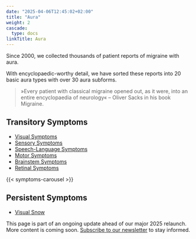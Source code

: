 ```yaml
---
date: "2025-04-06T12:45:02+02:00"
title: "Aura"
weight: 2
cascade:
  type: docs
linkTitle: Aura
---
```





Since 2000, we collected thousands of patient reports of migraine with aura.

With encyclopaedic-worthy detail, we have sorted these reports into 20 basic aura types with over 30 aura subforms.

> »Every patient with classical migraine opened out, as it were, into an entire encyclopaedia of neurology«
    – Oliver Sacks in his book Migraine.


## Transitory Symptoms

- [Visual Symptoms](visual)
- [Sensory Symptoms](sensory)
- [Speech-Language Symptoms](speech-language)
- [Motor Symptoms](motor)
- [Brainstem Symptoms](brainstem)
- [Retinal Symptoms](retinal)

{{< symptoms-carousel >}}


## Persistent Symptoms

- [Visual Snow](persistent-symptoms)

This page is part of an ongoing update ahead of our major 2025 relaunch.
More content is coming soon. [Subscribe to our newsletter](/contact/#newsletter) to stay informed.


<!-- ---
date: "2025-04-06T12:45:02+02:00"
title: "Transitory and Persitent Symptoms"
weight: 1
linkTitle: Symptoms
sidebar:
  exclude: true
---

Since 2000, we collected thousands of patient reports of migraine with aura.

With encyclopaedic-worthy detail, we have sorted these reports into 20 basic aura types with over 30 aura subforms.

> »Every patient with classical migraine opened out, as it were, into an entire encyclopaedia of neurology«
	    – Oliver Sacks in his book Migraine.

## Transitory Symptoms

### Body Image Disturbances

![](/images/body-size-disturbances-alice-im-wonderland.png)

### Anomic aphasia

"_I KNOW I have some form of aphasia, too, before the onset of the migraine. It's very irritating for people to have to try and complete my sentences for me. Example: 'Erica, could you make sure the milk gets put back into the....the....oh, it's a simple word, you know what I mean....(exasperated sounds)' 'Mom, do you mean 'refrigerator'?' 'YES!, that's the word I was searching for!' 'Daaaaad, mom's acting really weird again!'_"   
(Anne Buede, Newsgroups: alt.support.headaches.migraine, Subject: anyone "manic" before a migraine?, February 17, 1998)

"_I was just reminded by someone who loves me very much: P that it gets even stranger than I just described: Me: 'Honey, could you....um....you know, (here I begin to make lifting motions with my arms), could you do that thing....that movement where you ...do something....to the milk... so that it gets into the refrigerator?' Erica: 'Mom , do you want me to 'pick up' the milk?' Me: 'Yes'! Erica: 'Daaaaad! Are you sure it's safe to let Mom out of the house...?'_"   
(Anne Buede, Newsgroups: alt.support.headaches.migraine, Subject: anyone "manic" before a migraine?, February 17, 1998)



### Fortification

<div style="text-align: center;">
  <figure style="display: inline-block; margin: 0 auto;">
    <img
      src="/images/Roger_Heaton_Migraine_Images_1992Small_en.jpg"
      class="img"
      style="width:350px; height:auto;"
      alt="Entry to Migraine Art Competition" />
    <figcaption style="font-size: 0.8em; margin-top: 0.5em;">
        Entry to art contest Migraine Images, 1992. © 2007 GlaxoSmithKline </figcaption>
  </figure>
</div>



### Visual Illusion


<div style="text-align: center;">
  <figure style="display: inline-block; margin: 0 auto;">
    <img
      src="/images/Glaxo-H03_en.jpg"
      class="img"
      style="width:350px; height:auto;"
      alt="Entry to Migraine Art Competition" />
    <figcaption style="font-size: 0.8em; margin-top: 0.5em;">
        Visual illusion of diplopia. © 2007 GlaxoSmithKline </figcaption>
  </figure>
</div>

In contrast to a visual hallucination which is defined as a visual perception that is not associated with external visual stimuli, a visual illusion is a distortion or modification of a real visual image (Pelak and Liu, 2004). The following webpages will provide examples from the medical literature and from migraine sufferers' self-reports in the internet for various types of visual illusions that may occur as visual migraine aura symptoms.

### Mosaic vision

<div style="display: flex; justify-content: space-between; align-items: flex-start; text-align: center;">
  <figure style="margin: 0; max-width: 48%;">
    <img
      src="/images/mosaic-aura.jpg"
      class="img"
      style="width: 100%; height: auto;"
      alt="Entry to Migraine Art Competition" />
    <figcaption style="font-size: 0.8em; margin-top: 0.5em;">
      clamhead, Migraine, 2007. © 2007 clamhead
    </figcaption>
  </figure>

  <figure style="margin: 0; max-width: 48%;">
    <img
      src="/images/Migraine_Art_Mosaic_Illusion_en.jpeg"
      class="img"
      style="width: 100%; height: auto;"
      alt="Entry to Migraine Art Competition" />
    <figcaption style="font-size: 0.8em; margin-top: 0.5em;">
      Migraine Art: Mosaic illusion. © 2007 Migraine Action Association and Boehringer Ingelheim
    </figcaption>
  </figure>
</div>



## Persitent Symptoms

### Visual Snow


This page is part of an ongoing update ahead of our major 2025 relaunch.
More content is coming soon. [Subscribe to our newsletter](/contact/#newsletter) to stay informed. -->
